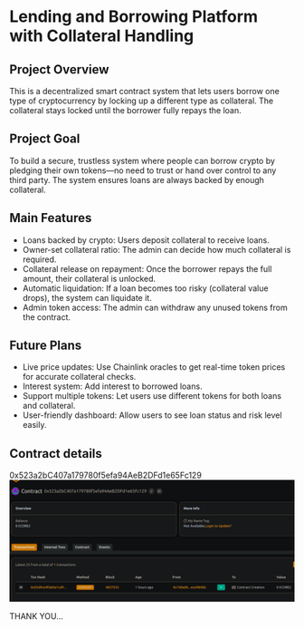 # Lending and Borrowing Platform with Collateral Handling
## Project Overview
This is a decentralized smart contract system that lets users borrow one type of cryptocurrency by locking up a different type as collateral. The collateral stays locked until the borrower fully repays the loan.

## Project Goal
To build a secure, trustless system where people can borrow crypto by pledging their own tokens—no need to trust or hand over control to any third party. The system ensures loans are always backed by enough collateral.

## Main Features
- Loans backed by crypto: Users deposit collateral to receive loans.
- Owner-set collateral ratio: The admin can decide how much collateral is required.
- Collateral release on repayment: Once the borrower repays the full amount, their collateral is unlocked.
- Automatic liquidation: If a loan becomes too risky (collateral value drops), the system can liquidate it.
- Admin token access: The admin can withdraw any unused tokens from the contract.

## Future Plans
- Live price updates: Use Chainlink oracles to get real-time token prices for accurate collateral checks.
- Interest system: Add interest to borrowed loans.
- Support multiple tokens: Let users use different tokens for both loans and collateral.
- User-friendly dashboard: Allow users to see loan status and risk level easily.



## Contract details
0x523a2bC407a179780f5efa94AeB2DFd1e65Fc129![alt text](image.png)

THANK YOU...
